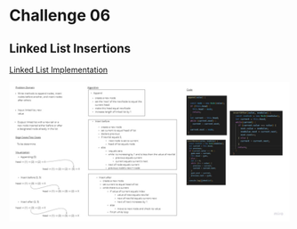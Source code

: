 # Challenge 06

## Linked List Insertions

[Linked List Implementation](/implementations/LinkedList.js)

![linked-list-insertions](/img/linked-list-insertions.jpg)
